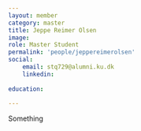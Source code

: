 ```yaml
---
layout: member
category: master
title: Jeppe Reimer Olsen
image: 
role: Master Student
permalink: 'people/jeppereimerolsen'
social:
    email: stq729@alumni.ku.dk
    linkedin: 
    
education:
 
---
```


Something
